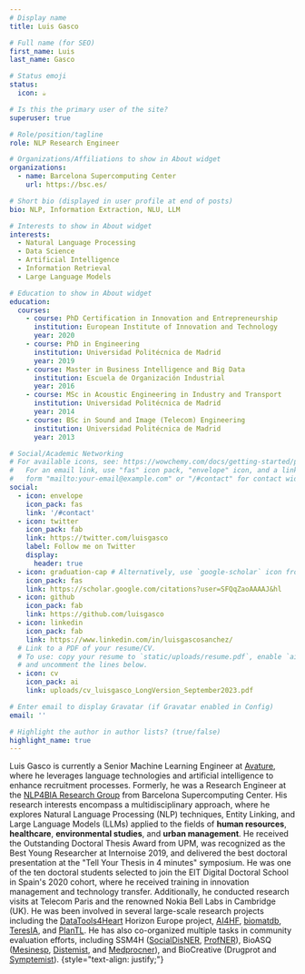 ```yaml
---
# Display name
title: Luis Gasco

# Full name (for SEO)
first_name: Luis
last_name: Gasco

# Status emoji
status:
  icon: ☕️

# Is this the primary user of the site?
superuser: true

# Role/position/tagline
role: NLP Research Engineer

# Organizations/Affiliations to show in About widget
organizations:
  - name: Barcelona Supercomputing Center
    url: https://bsc.es/

# Short bio (displayed in user profile at end of posts)
bio: NLP, Information Extraction, NLU, LLM

# Interests to show in About widget
interests:
  - Natural Language Processing
  - Data Science
  - Artificial Intelligence
  - Information Retrieval
  - Large Language Models

# Education to show in About widget
education:
  courses:
    - course: PhD Certification in Innovation and Entrepreneurship
      institution: European Institute of Innovation and Technology
      year: 2020
    - course: PhD in Engineering
      institution: Universidad Politécnica de Madrid
      year: 2019
    - course: Master in Business Intelligence and Big Data
      institution: Escuela de Organización Industrial
      year: 2016
    - course: MSc in Acoustic Engineering in Industry and Transport
      institution: Universidad Politécnica de Madrid
      year: 2014
    - course: BSc in Sound and Image (Telecom) Engineering
      institution: Universidad Politécnica de Madrid
      year: 2013

# Social/Academic Networking
# For available icons, see: https://wowchemy.com/docs/getting-started/page-builder/#icons
#   For an email link, use "fas" icon pack, "envelope" icon, and a link in the
#   form "mailto:your-email@example.com" or "/#contact" for contact widget.
social:
  - icon: envelope
    icon_pack: fas
    link: '/#contact'
  - icon: twitter
    icon_pack: fab
    link: https://twitter.com/luisgasco
    label: Follow me on Twitter
    display:
      header: true
  - icon: graduation-cap # Alternatively, use `google-scholar` icon from `ai` icon pack
    icon_pack: fas
    link: https://scholar.google.com/citations?user=SFQqZaoAAAAJ&hl
  - icon: github
    icon_pack: fab
    link: https://github.com/luisgasco
  - icon: linkedin
    icon_pack: fab
    link: https://www.linkedin.com/in/luisgascosanchez/
  # Link to a PDF of your resume/CV.
  # To use: copy your resume to `static/uploads/resume.pdf`, enable `ai` icons in `params.yaml`,
  # and uncomment the lines below.
  - icon: cv
    icon_pack: ai
    link: uploads/cv_luisgasco_LongVersion_September2023.pdf

# Enter email to display Gravatar (if Gravatar enabled in Config)
email: ''

# Highlight the author in author lists? (true/false)
highlight_name: true
---
```

Luis Gasco is currently a Senior Machine Learning Engineer at [Avature](https://www.avature.net/avature-ai-recruiting-technology/), where he leverages language technologies and artificial intelligence to enhance recruitment processes. Formerly, he was a Research Engineer at the [NLP4BIA Research Group](https://www.bsc.es/discover-bsc/organisation/research-departments/nlp-biomedical-information-analysis) from Barcelona Supercomputing Center. His research interests encompass a multidisciplinary approach, where he explores Natural Language Processing (NLP) techniques, Entity Linking, and Large Language Models (LLMs) applied to the fields of **human resources**, **healthcare**, **environmental studies**, and **urban management**. He received the Outstanding Doctoral Thesis Award from UPM, was recognized as the Best Young Researcher at Internoise 2019, and delivered the best doctoral presentation at the "Tell Your Thesis in 4 minutes" symposium. He was one of the ten doctoral students selected to join the EIT Digital Doctoral School in Spain's 2020 cohort, where he received training in innovation management and technology transfer. Additionally, he conducted research visits at Telecom Paris and the renowned Nokia Bell Labs in Cambridge (UK). He was been involved in several large-scale research projects including the [DataTools4Heart](https://www.datatools4heart.eu/) Horizon Europe project, [AI4HF](https://www.ai4hf.com/), [biomatdb](https://biomatdb.eu/), [TeresIA](https://proyectoteresia.org/), and [PlanTL](https://plantl.mineco.gob.es/Paginas/index.aspx). He has also co-organized multiple tasks in community evaluation efforts, including SSM4H ([SocialDisNER](https://temu.bsc.es/socialdisner/), [ProfNER](https://temu.bsc.es/smm4h-spanish/)), BioASQ ([Mesinesp](https://temu.bsc.es/mesinesp2/), [Distemist](https://temu.bsc.es/distemist/), and [Medprocner](https://temu.bsc.es/medprocner/)), and BioCreative (Drugprot and [Symptemist](https://temu.bsc.es/symptemist/)).
{style="text-align: justify;"}
